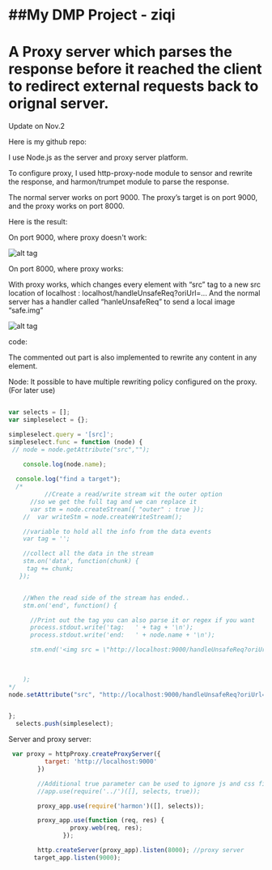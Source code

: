 ##My DMP Project - ziqi
====

A Proxy server which parses the response before it reached the client to redirect external requests back to orignal server.
=====
Update on Nov.2 



Here is my github repo: 



I use Node.js as the server and proxy server platform.



To configure proxy, I used http-proxy-node module to sensor and rewrite the response, and harmon/trumpet module to parse the response.



The normal server works on port 9000.
The proxy’s target is on port 9000, and the proxy works on port 8000.


Here is the result:

On port 9000, where proxy doesn't work:

![alt tag](https://raw.github.com/liuziqi01/ziqidmp/master/demo_pic/unsafe.png)

On port 8000, where proxy works:


With proxy works, which changes every element with “src” tag to a new src location of localhost :   localhost/handleUnsafeReq?oriUrl=...
And the normal server has a handler called “hanleUnsafeReq” to send a local image “safe.img”

![alt tag](https://raw.github.com/liuziqi01/ziqidmp/master/demo_pic/safe.png)

code:

The commented out part is also implemented to rewrite any content in any element.

Node: It possible to have multiple rewriting policy configured on the proxy. (For later use)

```javascript

var selects = [];
var simpleselect = {};

simpleselect.query = '[src]';
simpleselect.func = function (node) {
 // node = node.getAttribute("src","");
 
    console.log(node.name);

  console.log("find a target");
  /*
          //Create a read/write stream wit the outer option 
      //so we get the full tag and we can replace it
      var stm = node.createStream({ "outer" : true });
    //  var writeStm = node.createWriteStream();

    //variable to hold all the info from the data events
    var tag = '';

    //collect all the data in the stream
    stm.on('data', function(chunk) {
     tag += chunk;
   });


    //When the read side of the stream has ended..
    stm.on('end', function() {

      //Print out the tag you can also parse it or regex if you want
      process.stdout.write('tag:   ' + tag + '\n');
      process.stdout.write('end:   ' + node.name + '\n');

      stm.end('<img src = \"http://localhost:9000/handleUnsafeReq?oriUrl=\" height=\"42\" width=\"42\"');
     
  

    );
*/
node.setAttribute("src", "http://localhost:9000/handleUnsafeReq?oriUrl="+tag.getAttribute("src"));


};
  selects.push(simpleselect);

```
Server and proxy server:

``` javascript
 var proxy = httpProxy.createProxyServer({
          target: 'http://localhost:9000'
        })

        //Additional true parameter can be used to ignore js and css files. 
        //app.use(require('../')([], selects, true));

        proxy_app.use(require('harmon')([], selects));

        proxy_app.use(function (req, res) {
                 proxy.web(req, res);
               });

        http.createServer(proxy_app).listen(8000); //proxy server
       target_app.listen(9000); 
```

